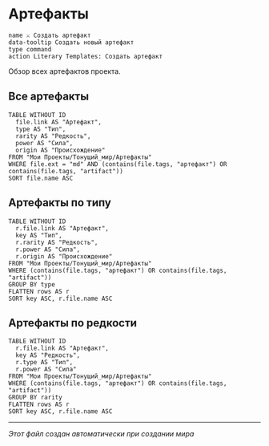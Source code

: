 # Артефакты

<div class="button-row">

```button
name ⚔️ Создать артефакт
data-tooltip Создать новый артефакт
type command
action Literary Templates: Создать артефакт
```

</div>

Обзор всех артефактов проекта.

## Все артефакты

```dataview
TABLE WITHOUT ID 
  file.link AS "Артефакт",
  type AS "Тип",
  rarity AS "Редкость",
  power AS "Сила",
  origin AS "Происхождение"
FROM "Мои Проекты/Тонущий_мир/Артефакты"
WHERE file.ext = "md" AND (contains(file.tags, "артефакт") OR contains(file.tags, "artifact"))
SORT file.name ASC
```

## Артефакты по типу

```dataview
TABLE WITHOUT ID 
  r.file.link AS "Артефакт",
  key AS "Тип",
  r.rarity AS "Редкость",
  r.power AS "Сила",
  r.origin AS "Происхождение"
FROM "Мои Проекты/Тонущий_мир/Артефакты"
WHERE (contains(file.tags, "артефакт") OR contains(file.tags, "artifact"))
GROUP BY type
FLATTEN rows AS r
SORT key ASC, r.file.name ASC
```

## Артефакты по редкости

```dataview
TABLE WITHOUT ID 
  r.file.link AS "Артефакт",
  key AS "Редкость",
  r.type AS "Тип",
  r.power AS "Сила"
FROM "Мои Проекты/Тонущий_мир/Артефакты"
WHERE (contains(file.tags, "артефакт") OR contains(file.tags, "artifact"))
GROUP BY rarity
FLATTEN rows AS r
SORT key ASC, r.file.name ASC
```

---
*Этот файл создан автоматически при создании мира*
